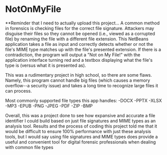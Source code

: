 # NotOnMyFile

**Reminder that I need to actually upload this project...
A common method in forensics is checking files for the correct file signature. Attackers may disguise their files so they cannot be opened (i.e., viewed as a corrupted file) by renaming the file with a different file extension. This NetBeans application takes a file as input and correctly detects whether or not the file's MIME type matches up with the file's presented extension. If there is a contradiction, the program will output a "Not on My File!" with the application interface turning red and a textbox displaying what the file's type is (versus what it is presented as). 

This was a rudimentary project in high school, so there are some flaws. Namely, this program cannot handle big files (which causes a memory overflow--a security issue) and takes a long time to recognize large files it can process.

Most commonly supported file types this app handles: 
-DOCX
-PPTX
-XLSX
-MP3
-EPUB
-PNG
-JPEG
-PDF
-ZIP
-BMP

Overall, this was a project done to see how expansive and accurate a file identifier I could build based on just file signatures and MIME types as an analysis tool. Results and the process of coding this project told me that it would be difficult to ensure 100% performance with just these analysis tools, but I would say using file signatures and MIME types does provide a useful and convenient tool for digital forensic professionals when dealing with common file types 

